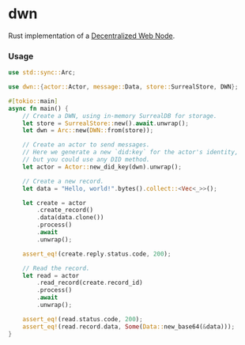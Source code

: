 # dwn

<!-- cargo-rdme start -->

Rust implementation of a [Decentralized Web Node](https://identity.foundation/decentralized-web-node/spec/).

### Usage

```rust
use std::sync::Arc;

use dwn::{actor::Actor, message::Data, store::SurrealStore, DWN};

#[tokio::main]
async fn main() {
    // Create a DWN, using in-memory SurrealDB for storage.
    let store = SurrealStore::new().await.unwrap();
    let dwn = Arc::new(DWN::from(store));

    // Create an actor to send messages.
    // Here we generate a new `did:key` for the actor's identity,
    // but you could use any DID method.
    let actor = Actor::new_did_key(dwn).unwrap();

    // Create a new record.
    let data = "Hello, world!".bytes().collect::<Vec<_>>();

    let create = actor
        .create_record()
        .data(data.clone())
        .process()
        .await
        .unwrap();

    assert_eq!(create.reply.status.code, 200);

    // Read the record.
    let read = actor
        .read_record(create.record_id)
        .process()
        .await
        .unwrap();

    assert_eq!(read.status.code, 200);
    assert_eq!(read.record.data, Some(Data::new_base64(&data)));
}
```

<!-- cargo-rdme end -->

